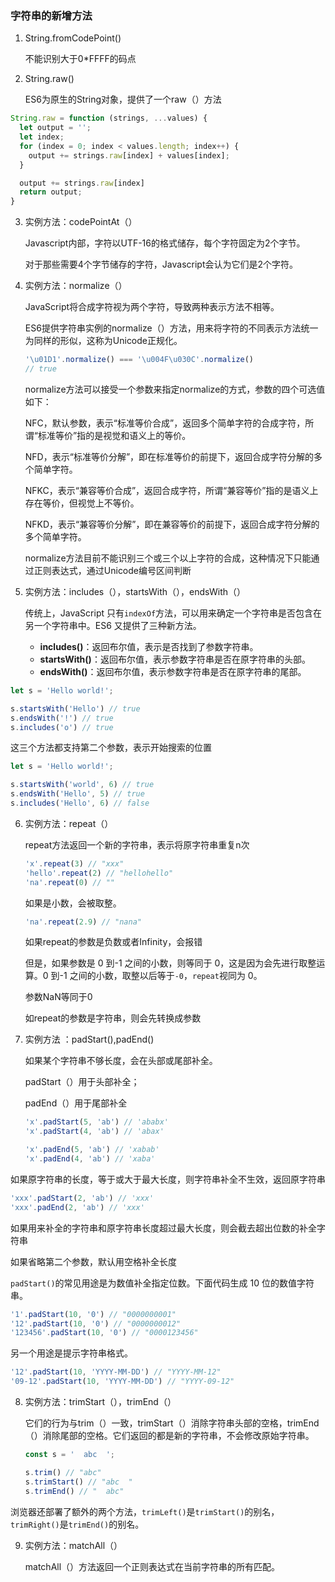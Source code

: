 ### 字符串的新增方法

1. String.fromCodePoint()

   不能识别大于0*FFFF的码点

2. String.raw()

   ES6为原生的String对象，提供了一个raw（）方法

```javascript
String.raw = function (strings, ...values) {
  let output = '';
  let index;
  for (index = 0; index < values.length; index++) {
    output += strings.raw[index] + values[index];
  }

  output += strings.raw[index]
  return output;
}
```

3. 实例方法：codePointAt（）

   Javascript内部，字符以UTF-16的格式储存，每个字符固定为2个字节。

   对于那些需要4个字节储存的字符，Javascript会认为它们是2个字符。

   

   

4. 实例方法：normalize（）

   JavaScript将合成字符视为两个字符，导致两种表示方法不相等。

   ES6提供字符串实例的normalize（）方法，用来将字符的不同表示方法统一为同样的形似，这称为Unicode正规化。

   ```javascript
   '\u01D1'.normalize() === '\u004F\u030C'.normalize()
   // true
   ```

   normalize方法可以接受一个参数来指定normalize的方式，参数的四个可选值如下：

   NFC，默认参数，表示“标准等价合成”，返回多个简单字符的合成字符，所谓“标准等价”指的是视觉和语义上的等价。

   NFD，表示“标准等价分解”，即在标准等价的前提下，返回合成字符分解的多个简单字符。

   NFKC，表示“兼容等价合成”，返回合成字符，所谓“兼容等价”指的是语义上存在等价，但视觉上不等价。

   NFKD，表示“兼容等价分解”，即在兼容等价的前提下，返回合成字符分解的多个简单字符。

   normalize方法目前不能识别三个或三个以上字符的合成，这种情况下只能通过正则表达式，通过Unicode编号区间判断

5. 实例方法：includes（），startsWith（），endsWith（）

   传统上，JavaScript 只有`indexOf`方法，可以用来确定一个字符串是否包含在另一个字符串中。ES6 又提供了三种新方法。

   - **includes()**：返回布尔值，表示是否找到了参数字符串。
   - **startsWith()**：返回布尔值，表示参数字符串是否在原字符串的头部。
   - **endsWith()**：返回布尔值，表示参数字符串是否在原字符串的尾部。

```javascript
let s = 'Hello world!';

s.startsWith('Hello') // true
s.endsWith('!') // true
s.includes('o') // true
```

这三个方法都支持第二个参数，表示开始搜索的位置

```javascript
let s = 'Hello world!';

s.startsWith('world', 6) // true
s.endsWith('Hello', 5) // true
s.includes('Hello', 6) // false
```

6. 实例方法：repeat（）

   repeat方法返回一个新的字符串，表示将原字符串重复n次

   ```javascript
   'x'.repeat(3) // "xxx"
   'hello'.repeat(2) // "hellohello"
   'na'.repeat(0) // ""
   ```

   如果是小数，会被取整。

   ```javascript
   'na'.repeat(2.9) // "nana"
   ```

   如果repeat的参数是负数或者Infinity，会报错

   但是，如果参数是 0 到-1 之间的小数，则等同于 0，这是因为会先进行取整运算。0 到-1 之间的小数，取整以后等于`-0`，`repeat`视同为 0。

   参数NaN等同于0

   如repeat的参数是字符串，则会先转换成参数

7. 实例方法 ：padStart(),padEnd()

   如果某个字符串不够长度，会在头部或尾部补全。

   padStart（）用于头部补全；

   padEnd（）用于尾部补全

   ```javascript
   'x'.padStart(5, 'ab') // 'ababx'
   'x'.padStart(4, 'ab') // 'abax'
   
   'x'.padEnd(5, 'ab') // 'xabab'
   'x'.padEnd(4, 'ab') // 'xaba'
   ```

如果原字符串的长度，等于或大于最大长度，则字符串补全不生效，返回原字符串

```javascript
'xxx'.padStart(2, 'ab') // 'xxx'
'xxx'.padEnd(2, 'ab') // 'xxx'
```

如果用来补全的字符串和原字符串长度超过最大长度，则会截去超出位数的补全字符串

如果省略第二个参数，默认用空格补全长度

`padStart()`的常见用途是为数值补全指定位数。下面代码生成 10 位的数值字符串。

```javascript
'1'.padStart(10, '0') // "0000000001"
'12'.padStart(10, '0') // "0000000012"
'123456'.padStart(10, '0') // "0000123456"
```

另一个用途是提示字符串格式。

```javascript
'12'.padStart(10, 'YYYY-MM-DD') // "YYYY-MM-12"
'09-12'.padStart(10, 'YYYY-MM-DD') // "YYYY-09-12"
```

8. 实例方法：trimStart（），trimEnd（）

   它们的行为与trim（）一致，trimStart（）消除字符串头部的空格，trimEnd（）消除尾部的空格。它们返回的都是新的字符串，不会修改原始字符串。

   ```javascript
   const s = '  abc  ';
   
   s.trim() // "abc"
   s.trimStart() // "abc  "
   s.trimEnd() // "  abc"
   ```

浏览器还部署了额外的两个方法，`trimLeft()`是`trimStart()`的别名，`trimRight()`是`trimEnd()`的别名。

9. 实例方法：matchAll（）

   matchAll（）方法返回一个正则表达式在当前字符串的所有匹配。
